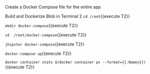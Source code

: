 Create a Docker Compose file for the entire app

Build and Dockerize Blob in Terminal 2
`cd /root`{{execute T2}}

`mkdir docker-compose`{{execute T2}}

`cd  /root/docker-compose`{{execute T2}}

`jhipster docker-compose`{{execute T2}}

`docker-compose up`{{execute T2}}


`docker container stats $(docker container ps --format={{.Names}})`{{execute T2}}




